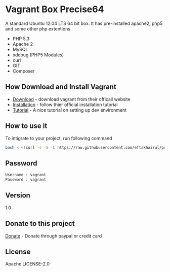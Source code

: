 Vagrant Box Precise64
=========

A standard Ubuntu 12.04 LTS 64 bit box. It has pre-installed apache2, php5 and some other php extentions 

  - PHP 5.3
  - Apache 2
  - MySQL
  - xdebug (PHP5 Modules) 
  - curl
  - GIT
  - Composer
  

How Download and Install Vagrant
-----------
* [Download] - download vagrant from their officail website
* [Installation] - follow thier official  installation tutorial
* [Tutorial] - A nice tutorial on setting up dev environment

How to use it
--------------
To intigrate to your project, run following command

```sh
bash < <(curl -s -S -L https://raw.githubusercontent.com/eftakhairul/precise64/master/installer)
```

Password
--------------

```sh
Username : vagrant
Password : vagrant
```

Version
----
1.0

Donate to this project
----
[Donate] - Donate through paypal or credit card

License
----
Apache LICENSE-2.0




[Download]:http://www.vagrantup.com/downloads.html
[Installation]:http://docs.vagrantup.com/v2/installation/index.html
[Tutorial]:http://eftakhairul.com/setting-up-development-enviroment-with-vagrant/

[Donate]:https://www.paypal.com/cgi-bin/webscr?cmd=_donations&business=eftakhairul%40gmail%2ecom&lc=CA&item_name=Eftakhairul%20world&item_number=web_product&currency_code=CAD&bn=PP%2dDonationsBF%3abtn_donateCC_LG%2egif%3aNonHosted
